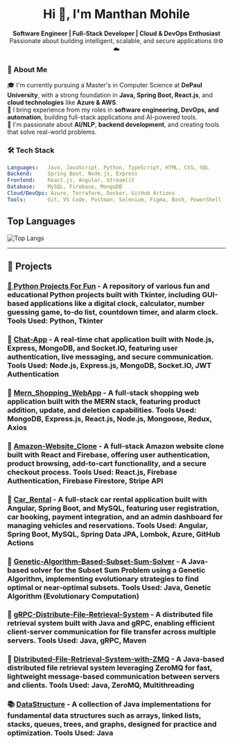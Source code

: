 <h1 align="center">Hi 👋, I'm Manthan Mohile</h1>

<p align="center">
  <b>Software Engineer | Full-Stack Developer | Cloud & DevOps Enthusiast</b><br/>
  Passionate about building intelligent, scalable, and secure applications 🌐⚙️☁️
</p>

### 🧠 About Me

🎓 I'm currently pursuing a Master's in Computer Science at **DePaul University**, with a strong foundation in **Java, Spring Boot, React.js**, and **cloud technologies** like **Azure & AWS**.  
💼 I bring experience from my roles in **software engineering, DevOps, and automation**, building full-stack applications and AI-powered tools.  
🚀 I'm passionate about **AI/NLP**, **backend development**, and creating tools that solve real-world problems.



### 🛠️ Tech Stack

```yaml
Languages:   Java, JavaScript, Python, TypeScript, HTML, CSS, SQL
Backend:     Spring Boot, Node.js, Express
Frontend:    React.js, Angular, Streamlit
Database:    MySQL, Firebase, MongoDB
Cloud/DevOps: Azure, Terraform, Docker, GitHub Actions
Tools:       Git, VS Code, Postman, Selenium, Figma, Bash, PowerShell

```
## Top Languages

![Top Langs](https://github-readme-stats.vercel.app/api/top-langs/?username=Manthan2297&layout=compact)


---

## 📂 Projects

### [🐍 Python Projects For Fun](https://github.com/Manthan2297/Python-Projects.git) - A repository of various fun and educational Python projects built with Tkinter, including GUI-based applications like a digital clock, calculator, number guessing game, to-do list, countdown timer, and alarm clock. **Tools Used:** Python, Tkinter  
### 💬 [Chat-App](https://github.com/Manthan2297/Chat-App.git) - A real-time chat application built with Node.js, Express, MongoDB, and Socket.IO, featuring user authentication, live messaging, and secure communication. **Tools Used:** Node.js, Express.js, MongoDB, Socket.IO, JWT Authentication  
### 🛒 [Mern_Shopping_WebApp](https://github.com/Manthan2297/MERN-Shopping-Store.git) - A full-stack shopping web application built with the MERN stack, featuring product addition, update, and deletion capabilities. **Tools Used:** MongoDB, Express.js, React.js, Node.js, Mongoose, Redux, Axios  
### 🛒 [Amazon-Website_Clone](https://github.com/Manthan2297/Amazon-Website_Clone.git) - A full-stack Amazon website clone built with React and Firebase, offering user authentication, product browsing, add-to-cart functionality, and a secure checkout process. **Tools Used:** React.js, Firebase Authentication, Firebase Firestore, Stripe API  
### 🚗 [Car_Rental](https://github.com/Manthan2297/Car_Rental.git) - A full-stack car rental application built with Angular, Spring Boot, and MySQL, featuring user registration, car booking, payment integration, and an admin dashboard for managing vehicles and reservations. **Tools Used:** Angular, Spring Boot, MySQL, Spring Data JPA, Lombok, Azure, GitHub Actions  
### 🧬 [Genetic-Algorithm-Based-Subset-Sum-Solver](https://github.com/Manthan2297/Genetic-Algorithm-Based-Subset-Sum-Solver.git) - A Java-based solver for the Subset Sum Problem using a Genetic Algorithm, implementing evolutionary strategies to find optimal or near-optimal subsets. **Tools Used:** Java, Genetic Algorithm (Evolutionary Computation)  
### 📂 [gRPC-Distribute-File-Retrieval-System](https://github.com/Manthan2297/gRPC-Distribute-File-Retrieval-System.git) - A distributed file retrieval system built with Java and gRPC, enabling efficient client-server communication for file transfer across multiple servers. **Tools Used:** Java, gRPC, Maven  
### 📂 [Distributed-File-Retrieval-System-with-ZMQ](https://github.com/Manthan2297/Distributed-File-Retrieval-System-with-ZMQ.git) - A Java-based distributed file retrieval system leveraging ZeroMQ for fast, lightweight message-based communication between servers and clients. **Tools Used:** Java, ZeroMQ, Multithreading  
### 📚 [DataStructure](https://github.com/Manthan2297/DataStructure.git) - A collection of Java implementations for fundamental data structures such as arrays, linked lists, stacks, queues, trees, and graphs, designed for practice and optimization. **Tools Used:** Java  
